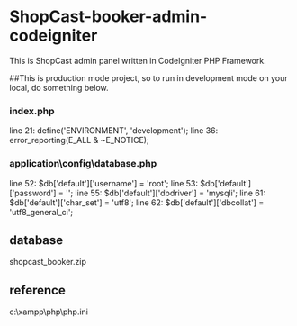# ShopCast-booker-admin-codeigniter
This is ShopCast admin panel written in CodeIgniter PHP Framework.


##This is production mode project, so to run in development mode on your local, do something below.

### index.php
line 21: define('ENVIRONMENT', 'development');
line 36: error_reporting(E_ALL & ~E_NOTICE);

### application\config\database.php
line 52: $db['default']['username'] = 'root';
line 53: $db['default']['password'] = '';
line 55: $db['default']['dbdriver'] = 'mysqli';
line 61: $db['default']['char_set'] = 'utf8';
line 62: $db['default']['dbcollat'] = 'utf8_general_ci';

## database
shopcast_booker.zip

## reference
c:\xampp\php\php.ini